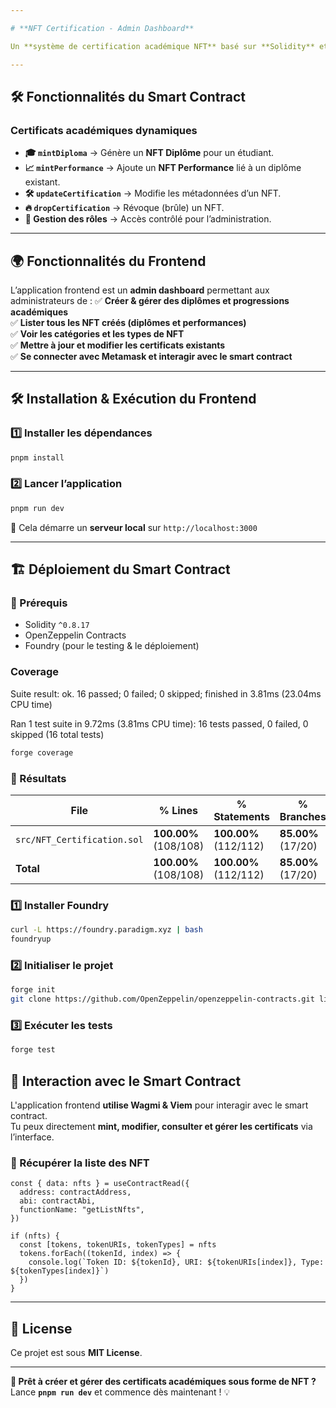 ```yaml
---

# **NFT Certification - Admin Dashboard**

Un **système de certification académique NFT** basé sur **Solidity** et une **application frontend** permettant aux administrateurs de gérer les diplômes et les performances académiques.

---
```


## **🛠️ Fonctionnalités du Smart Contract**
### **Certificats académiques dynamiques**
- **🎓 `mintDiploma`** → Génère un **NFT Diplôme** pour un étudiant.
- **📈 `mintPerformance`** → Ajoute un **NFT Performance** lié à un diplôme existant.
- **🛠 `updateCertification`** → Modifie les métadonnées d’un NFT.
- **🔥 `dropCertification`** → Révoque (brûle) un NFT.
- **🔐 Gestion des rôles** → Accès contrôlé pour l’administration.

---

## **🌍 Fonctionnalités du Frontend**
L’application frontend est un **admin dashboard** permettant aux administrateurs de :
✅ **Créer & gérer des diplômes et progressions académiques**  
✅ **Lister tous les NFT créés (diplômes et performances)**  
✅ **Voir les catégories et les types de NFT**  
✅ **Mettre à jour et modifier les certificats existants**  
✅ **Se connecter avec Metamask et interagir avec le smart contract**  

---

## **🛠️ Installation & Exécution du Frontend**
### **1️⃣ Installer les dépendances**
```bash
pnpm install
```

### **2️⃣ Lancer l’application**
```bash
pnpm run dev
```
🔹 Cela démarre un **serveur local** sur `http://localhost:3000`

---

## **🏗 Déploiement du Smart Contract**
### **📌 Prérequis**
- Solidity `^0.8.17`
- OpenZeppelin Contracts
- Foundry (pour le testing & le déploiement)

### Coverage

Suite result: ok. 16 passed; 0 failed; 0 skipped; finished in 3.81ms (23.04ms CPU time)

Ran 1 test suite in 9.72ms (3.81ms CPU time): 16 tests passed, 0 failed, 0 skipped (16 total tests)

```bash
forge coverage
```

### **📌 Résultats**
| File                      | % Lines           | % Statements      | % Branches     | % Funcs         |
|---------------------------|-------------------|-------------------|----------------|-----------------|
| `src/NFT_Certification.sol` | **100.00%** (108/108) | **100.00%** (112/112) | **85.00%** (17/20) | **100.00%** (14/14) |
| **Total**                 | **100.00%** (108/108) | **100.00%** (112/112) | **85.00%** (17/20) | **100.00%** (14/14) |

### **1️⃣ Installer Foundry**
```bash
curl -L https://foundry.paradigm.xyz | bash
foundryup
```

### **2️⃣ Initialiser le projet**
```bash
forge init
git clone https://github.com/OpenZeppelin/openzeppelin-contracts.git lib/openzeppelin-contracts
```

### **3️⃣ Exécuter les tests**
```bash
forge test
```
## **🔗 Interaction avec le Smart Contract**
L'application frontend **utilise Wagmi & Viem** pour interagir avec le smart contract.  
Tu peux directement **mint, modifier, consulter et gérer les certificats** via l’interface.

### **📡 Récupérer la liste des NFT**
```tsx
const { data: nfts } = useContractRead({
  address: contractAddress,
  abi: contractAbi,
  functionName: "getListNfts",
})

if (nfts) {
  const [tokens, tokenURIs, tokenTypes] = nfts
  tokens.forEach((tokenId, index) => {
    console.log(`Token ID: ${tokenId}, URI: ${tokenURIs[index]}, Type: ${tokenTypes[index]}`)
  })
}
```

---

## **📜 License**
Ce projet est sous **MIT License**.

---

**🚀 Prêt à créer et gérer des certificats académiques sous forme de NFT ?**  
Lance **`pnpm run dev`** et commence dès maintenant ! 💡
